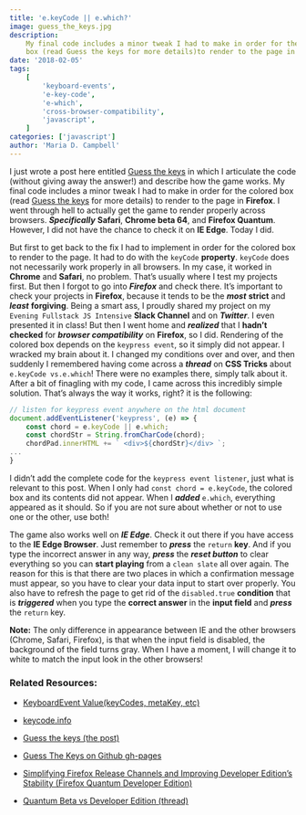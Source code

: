 ```yaml
---
title: 'e.keyCode || e.which?'
image: guess_the_keys.jpg
description:
    My final code includes a minor tweak I had to make in order for the colored
    box (read Guess the keys for more details)to render to the page in Firefox.
date: '2018-02-05'
tags:
    [
        'keyboard-events',
        'e-key-code',
        'e-which',
        'cross-browser-compatibility',
        'javascript',
    ]
categories: ['javascript']
author: 'Maria D. Campbell'
---
```


I just wrote a post here entitled [Guess the keys](/blog/guess-the-keys/) in
which I articulate the code (without giving away the answer!) and describe how
the game works. My final code includes a minor tweak I had to make in order for
the colored box (read [Guess the keys](/blog/guess-the-keys/) for more details)
to render to the page in **Firefox**. I went through hell to actually get the
game to render properly across browsers. **_Specifically_** **Safari**, **Chrome
beta 64**, and **Firefox Quantum**. However, I did not have the chance to check
it on **IE Edge**. Today I did.

But first to get back to the fix I had to implement in order for the colored box
to render to the page. It had to do with the `keyCode` **property**. `keyCode`
does not necessarily work properly in all browsers. In my case, it worked in
**Chrome** and **Safari**, no problem. That’s usually where I test my projects
first. But then I forgot to go into **_Firefox_** and check there. It’s
important to check your projects in **Firefox**, because it tends to be the
**_most_** **strict** and **_least_** **forgiving**. Being a smart ass, I
proudly shared my project on my `Evening Fullstack JS Intensive` **Slack
Channel** and on **_Twitter_**. I even presented it in class! But then I went
home and **_realized_** that I **hadn’t checked** for **_browser
compatibility_** on **Firefox**, so I did. Rendering of the colored box depends
on the `keypress event`, so it simply did not appear. I wracked my brain about
it. I changed my conditions over and over, and then suddenly I remembered having
come across a **_thread_** on **CSS Tricks** about `e.keyCode vs.e.which`! There
were no examples there, simply talk about it. After a bit of finagling with my
code, I came across this incredibly simple solution. That’s always the way it
works, right? it is the following:

```js
// listen for keypress event anywhere on the html document
document.addEventListener('keypress', (e) => {
    const chord = e.keyCode || e.which;
    const chordStr = String.fromCharCode(chord);
    chordPad.innerHTML += ` <div>${chordStr}</div> `;
...
}
```

I didn’t add the complete code for the `keypress event listener`, just what is
relevant to this post. When I only had `const chord = e.keyCode`, the colored
box and its contents did not appear. When I **_added_** `e.which`, everything
appeared as it should. So if you are not sure about whether or not to use one or
the other, use both!

The game also works well on **_IE Edge_**. Check it out there if you have access
to the **IE Edge Browser**. Just remember to **_press_** the `return` **key**.
And if you type the incorrect answer in any way, **_press_** the **_reset
button_** to clear everything so you can **start playing** from a `clean slate`
all over again. The reason for this is that there are two places in which a
confirmation message must appear, so you have to clear your data input to start
over properly. You also have to refresh the page to get rid of the
`disabled.true` **condition** that is **_triggered_** when you type the
**correct answer** in the **input field** and **_press_** the `return` key.

**Note:** The only difference in appearance between IE and the other browsers
(Chrome, Safari, Firefox), is that when the input field is disabled, the
background of the field turns gray. When I have a moment, I will change it to
white to match the input look in the other browsers!

### Related Resources:

-   [KeyboardEvent Value(keyCodes, metaKey, etc)](https://css-tricks.com/snippets/javascript/javascript-keycodes/)

-   [keycode.info](http://keycode.info/)

-   [Guess the keys (the post)](/blog/guess-the-keys/)

-   [Guess The Keys on Github gh-pages](https://interglobalmedia.github.io/guess-the-keys/)

-   [Simplifying Firefox Release Channels and Improving Developer Edition’s Stability (Firefox Quantum Developer Edition)](https://hacks.mozilla.org/2017/04/simplifying-firefox-release-channels/)

-   [Quantum Beta vs Developer Edition (thread)](https://hacks.mozilla.org/2017/04/simplifying-firefox-release-channels/)
